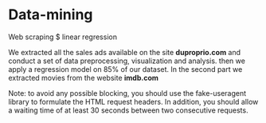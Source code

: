 # Data-mining
Web scraping $ linear regression

We extracted all the sales ads available on the site **duproprio.com** and conduct a set of data preprocessing, visualization and analysis. then we apply a regression model on 85% of our dataset.
In the second part we extracted movies from the website **imdb.com**

Note: to avoid any possible blocking, you should use the fake-useragent library to formulate the HTML request headers. 
In addition, you should allow a waiting time of at least 30 seconds between two consecutive requests.
